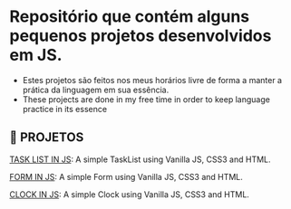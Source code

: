 # Repositório que contém alguns pequenos projetos desenvolvidos em JS.

- Estes projetos são feitos nos meus horários livre de forma a manter a prática da linguagem em sua essência.
- These projects are done in my free time in order to keep language practice in its essence

## 🔗 PROJETOS
[TASK LIST IN JS](https://github.com/thiagolucio/JS-Projects/tree/main/A%20TASK%20LIST%20IN%20JS):  A simple TaskList using Vanilla JS, CSS3 and HTML. 

[FORM IN JS](https://github.com/thiagolucio/JS-Projects/tree/main/A%20FORM%20IN%20JS): A simple Form using Vanilla JS, CSS3 and HTML. 

[CLOCK IN JS](https://github.com/thiagolucio/JS-Projects/tree/main/A%20CLOCK%20IN%20JS): A simple Clock using Vanilla JS, CSS3 and HTML. 
